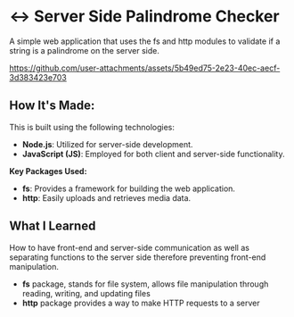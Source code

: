 # ↔️ Server Side Palindrome Checker
A simple web application that uses the fs and http modules to validate if a string is a palindrome on the server side.

https://github.com/user-attachments/assets/5b49ed75-2e23-40ec-aecf-3d383423e703

## How It's Made:
This is built using the following technologies:

- **Node.js**: Utilized for server-side development.
- **JavaScript (JS)**: Employed for both client and server-side functionality.

**Key Packages Used:**
- **fs**: Provides a framework for building the web application.
- **http**: Easily uploads and retrieves media data.

## What I Learned
How to have front-end and server-side communication as well as separating functions to the server side therefore preventing front-end manipulation.
- **fs** package, stands for file system, allows file manipulation through reading, writing, and updating files
- **http** package provides a way to make HTTP requests to a server
